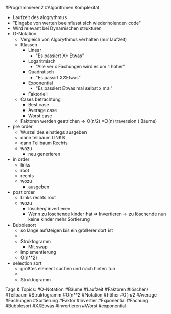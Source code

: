  #Programmieren2 #Algorithmen Komplexität
  - Laufzeit des alogrythmus
  - "Eingabe von werten beeinflusst sich wiederholenden code"
  - Wird relevant bei Dynamischen strukturen
  - O-Notation
    - Vergleich von Algorythmus verhalten
  (nur laufzeit)
    - Klassen
      - Linear
        - "Es passiert X* Etwas"
      - Logaritmisch
        - "Alle ver x Fachungen wird es um 1 höher"
      - Quadratisch
        - "Es passirt X*X*Etwas"
      - Exponential
        - "Es passiert Etwas mal selbst  x mal"
      - Faktoriell
    - Cases betrachtung
      - Best case
      - Average case
      - Worst case
    - Faktoren werden gestrichen => O(n/2) =O(n)
 traversion ( Bäume)
  - pre order
    - Wurzel des einstiegs ausgeben
    - dann teilbaum LINKS
    - dann Teilbaum Rechts
    - wozu
      - neu generieren
  - in order
    - links
    - root
    - rechts
    - wozu
      - ausgeben
  - post order
    - Links 
  rechts 
  root
    - wozu
      - löschen/ invertieren
      - Wenn zu löschende kinder hat
  => Invertieren 
  -> zu löschende nun keine kinder mehr
 Sortierung
  - Bubblesort
    - so lange aufsteigen bis ein größerer dort ist
    - 
    - Struktogramm
      - Mit swap
    - implementierung
    - O(n**2)
  - selection sort
    - größtes element suchen und nach hinten tun
    - 
    - Struktogramm

   Tags & Topics:
   #O-Notation
   #Bäume
   #Laufzeit
   #Faktoren
   #löschen/
   #Teilbaum
   #Struktogramm
   #O(n**2
   #Notation
   #höher
   #O(n/2
   #Average
   #Fachungen
   #Sortierung
   #Faktor
   #Invertier
   #Exponential
   #Fachung
   #Bubblesort
   #X*X*Etwas
   #Invertieren
   #Worst
   #exponential